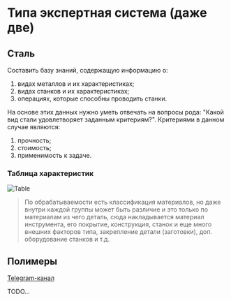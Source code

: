 # Типа экспертная система (даже две)

## Сталь
Составить базу знаний, содержащую информацию о:

1. видах металлов и их характеристиках;
2. видах станков и их характеристиках;
3. операциях, которые способны проводить станки.

На основе этих данных нужно уметь отвечать на вопросы рода: "Какой вид стали удовлетворяет заданным критериям?". Критериями в данном случае являются:

1. прочность;
2. стоимость;
3. применимость к задаче.

### Таблица характеристик
![Table](https://s3.timeweb.com/2292ce37-f513e8af-f963-4e8e-a185-544861427a71/parasha/awesome-materials/table.jpeg)

> По обрабатываемости есть классификация материалов, но даже внутри каждой группы может быть различие и это только по материалам из чего деталь, сюда накладывается материал инструмента, его покрытие, конструкция, станок и еще много внешних факторов типа, закрепление детали (заготовки), доп. оборудование станков и т.д.

## Полимеры
[Telegram-канал](https://t.me/harzlabs)

TODO...

